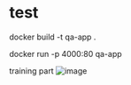 # test

docker build -t qa-app .


docker run -p 4000:80 qa-app

training part 
![image](https://github.com/amsa10/test/assets/51148660/26aae3ab-2c14-40d1-8417-5e0c175e3bf6)
